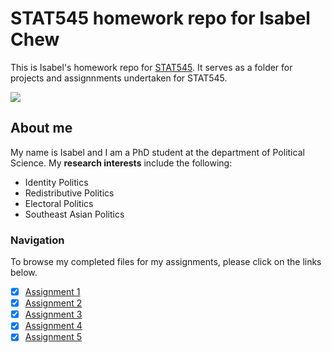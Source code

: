 # STAT545 homework repo for Isabel Chew
This is Isabel's homework repo for [STAT545](https://stat545.stat.ubc.ca). It serves as a folder for projects and assignnments undertaken for STAT545. 

![](https://media.tenor.com/images/4499c00cb6446e066b244a7859f695af/tenor.gif)

## About me 

My name is Isabel and I am a PhD student at the department of Political Science. My **research interests** include the following:

* Identity Politics
* Redistributive Politics
* Electoral Politics
* Southeast Asian Politics

### Navigation

To browse my completed files for my assignments, please click on the links below.

- [x] [Assignment 1](https://github.com/STAT545-UBC-hw-2019-20/stat545-hw-isabelchew/tree/master/Assignment%201)
- [x] [Assignment 2](https://github.com/STAT545-UBC-hw-2019-20/stat545-hw-isabelchew/tree/master/Assignment%202)
- [x] [Assignment 3](https://github.com/STAT545-UBC-hw-2019-20/stat545-hw-isabelchew/tree/master/Assignment%203)
- [x] [Assignment 4](https://github.com/STAT545-UBC-hw-2019-20/stat545-hw-isabelchew/tree/master/Assignment%204)
- [x] [Assignment 5](https://github.com/STAT545-UBC-hw-2019-20/stat545-hw-isabelchew/tree/master/Assignment%205)

